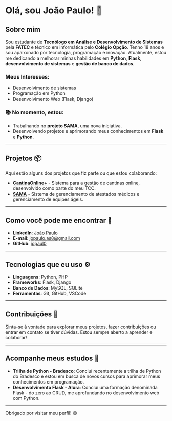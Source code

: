 # Olá, sou João Paulo! 👋

## Sobre mim

Sou estudante de **Tecnólogo em Análise e Desenvolvimento de Sistemas** pela **FATEC** e técnico em informática pelo **Colégio Opção**. Tenho 18 anos e sou apaixonado por tecnologia, programação e inovação. Atualmente, estou me dedicando a melhorar minhas habilidades em **Python**, **Flask**, **desenvolvimento de sistemas** e **gestão de banco de dados**.

### Meus Interesses:
- Desenvolvimento de sistemas
- Programação em Python
- Desenvolvimento Web (Flask, Django)

### 📚 No momento, estou:
- Trabalhando no **projeto SAMA**, uma nova iniciativa.
- Desenvolvendo projetos e aprimorando meus conhecimentos em **Flask** e **Python**.

---

## Projetos 📦

Aqui estão alguns dos projetos que fiz parte ou que estou colaborando:

- [**CantinaOnline+**](https://github.com/jopaul0/CantinaOnline-TCC) - Sistema para a gestão de cantinas online, desenvolvido como parte do meu TCC.
- [**SAMA**](https://github.com/jopaul0/SAMA) - Sistema de gerenciamento de atestados médicos e gerenciamento de equipes ágeis.

---

## Como você pode me encontrar 📱
- **LinkedIn**: [João Paulo](https://www.linkedin.com/in/joaosantos02/)
- **E-mail**: [jopaulo.as8@gmail.com](mailto:jopaulo.as8@gmail.com)
- **GitHub**: [jopaul0](https://github.com/jopaul0)

---

## Tecnologias que eu uso ⚙️

- **Linguagens**: Python, PHP
- **Frameworks**: Flask, Django
- **Banco de Dados**: MySQL, SQLite
- **Ferramentas**: Git, GitHub, VSCode

---

## Contribuições 🤝

Sinta-se à vontade para explorar meus projetos, fazer contribuições ou entrar em contato se tiver dúvidas. Estou sempre aberto a aprender e colaborar!

---

## Acompanhe meus estudos 📖
- **Trilha de Python - Bradesco**: Concluí recentemente a trilha de Python do Bradesco e estou em busca de novos cursos para aprimorar meus conhecimentos em programação.
- **Desenvolvimento Flask - Alura**: Concluí uma formação denominada Flask - do zero ao CRUD, me aprofundando no desenvolvimento web com Python.

---

Obrigado por visitar meu perfil! 😄

